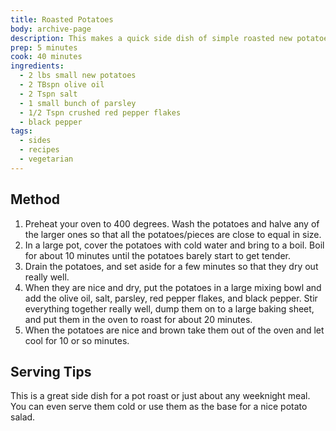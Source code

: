```yaml
---
title: Roasted Potatoes
body: archive-page
description: This makes a quick side dish of simple roasted new potatoes with olive oil and parsley. Parboiling the potatoes first really makes the whole thing, so don't skip this step.
prep: 5 minutes
cook: 40 minutes
ingredients:
  - 2 lbs small new potatoes
  - 2 TBspn olive oil
  - 2 Tspn salt
  - 1 small bunch of parsley
  - 1/2 Tspn crushed red pepper flakes
  - black pepper
tags: 
  - sides
  - recipes
  - vegetarian
---
```

## Method
1. Preheat your oven to 400 degrees. Wash the potatoes and halve any of the larger ones so that all the potatoes/pieces are close to equal in size.
2. In a large pot, cover the potatoes with cold water and bring to a boil. Boil for about 10 minutes until the potatoes barely start to get tender.
3. Drain the potatoes, and set aside for a few minutes so that they dry out really well.
4. When they are nice and dry, put the potatoes in a large mixing bowl and add the olive oil, salt, parsley, red pepper flakes, and black pepper. Stir everything together really well, dump them on to a large baking sheet, and put them in the oven to roast for about 20 minutes.
5. When the potatoes are nice and brown take them out of the oven and let cool for 10 or so minutes.

## Serving Tips
This is a great side dish for a pot roast or just about any weeknight meal. You can even serve them cold or use them as the base for a nice potato salad.